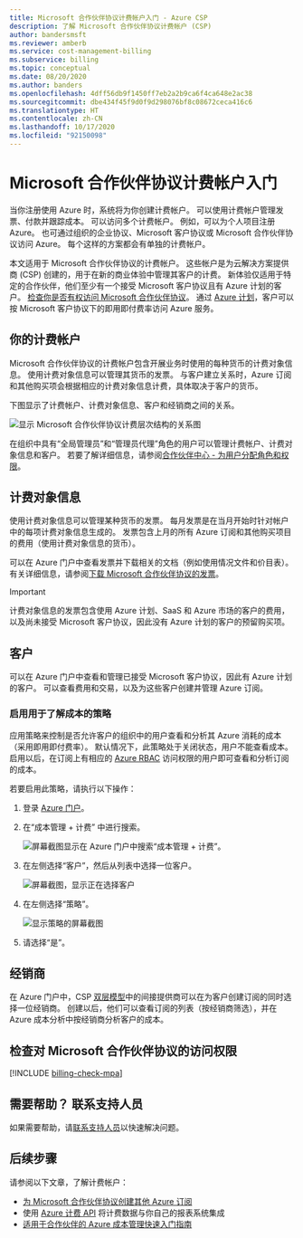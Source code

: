 ```yaml
---
title: Microsoft 合作伙伴协议计费帐户入门 - Azure CSP
description: 了解 Microsoft 合作伙伴协议计费帐户 (CSP)
author: bandersmsft
ms.reviewer: amberb
ms.service: cost-management-billing
ms.subservice: billing
ms.topic: conceptual
ms.date: 08/20/2020
ms.author: banders
ms.openlocfilehash: 4dff56db9f1450ff7eb2a2b9ca6f4ca648e2ac38
ms.sourcegitcommit: dbe434f45f9d0f9d298076bf8c08672ceca416c6
ms.translationtype: HT
ms.contentlocale: zh-CN
ms.lasthandoff: 10/17/2020
ms.locfileid: "92150098"
---
```

# <a name="get-started-with-your-microsoft-partner-agreement-billing-account"></a>Microsoft 合作伙伴协议计费帐户入门

当你注册使用 Azure 时，系统将为你创建计费帐户。 可以使用计费帐户管理发票、付款并跟踪成本。 可以访问多个计费帐户。 例如，可以为个人项目注册 Azure。 也可通过组织的企业协议、Microsoft 客户协议或 Microsoft 合作伙伴协议访问 Azure。 每个这样的方案都会有单独的计费帐户。

本文适用于 Microsoft 合作伙伴协议的计费帐户。 这些帐户是为云解决方案提供商 (CSP) 创建的，用于在新的商业体验中管理其客户的计费。 新体验仅适用于特定的合作伙伴，他们至少有一个接受 Microsoft 客户协议且有 Azure 计划的客户。 [检查你是否有权访问 Microsoft 合作伙伴协议](#check-access-to-a-microsoft-partner-agreement)。 通过 [Azure 计划](https://azure.microsoft.com/pricing/purchase-options/microsoft-customer-agreement/)，客户可以按 Microsoft 客户协议下的即用即付费率访问 Azure 服务。

## <a name="your-billing-account"></a>你的计费帐户

Microsoft 合作伙伴协议的计费帐户包含开展业务时使用的每种货币的计费对象信息。 使用计费对象信息可以管理其货币的发票。 与客户建立关系时，Azure 订阅和其他购买项会根据相应的计费对象信息计费，具体取决于客户的货币。

下图显示了计费帐户、计费对象信息、客户和经销商之间的关系。

![显示 Microsoft 合作伙伴协议计费层次结构的关系图](./media/mpa-overview/mpa-hierarchy.svg)

在组织中具有“全局管理员”和“管理员代理”角色的用户可以管理计费帐户、计费对象信息和客户。   若要了解详细信息，请参阅[合作伙伴中心 - 为用户分配角色和权限](/partner-center/permissions-overview)。

## <a name="billing-profiles"></a>计费对象信息

使用计费对象信息可以管理某种货币的发票。 每月发票是在当月开始时针对帐户中的每项计费对象信息生成的。 发票包含上月的所有 Azure 订阅和其他购买项目的费用（使用计费对象信息的货币）。

可以在 Azure 门户中查看发票并下载相关的文档（例如使用情况文件和价目表）。 有关详细信息，请参阅[下载 Microsoft 合作伙伴协议的发票](download-azure-invoice.md)。

> [!IMPORTANT]
>
> 计费对象信息的发票包含使用 Azure 计划、SaaS 和 Azure 市场的客户的费用，以及尚未接受 Microsoft 客户协议，因此没有 Azure 计划的客户的预留购买项。

## <a name="customers"></a>客户

可以在 Azure 门户中查看和管理已接受 Microsoft 客户协议，因此有 Azure 计划的客户。 可以查看费用和交易，以及为这些客户创建并管理 Azure 订阅。

### <a name="enable-policy-to-give-visibility-into-cost"></a>启用用于了解成本的策略

应用策略来控制是否允许客户的组织中的用户查看和分析其 Azure 消耗的成本（采用即用即付费率）。 默认情况下，此策略处于关闭状态，用户不能查看成本。 启用以后，在订阅上有相应的 [Azure RBAC](../../role-based-access-control/overview.md) 访问权限的用户即可查看和分析订阅的成本。

若要启用此策略，请执行以下操作：

1. 登录 [Azure 门户](https://portal.azure.com)。

1. 在“成本管理 + 计费”  中进行搜索。

   ![屏幕截图显示在 Azure 门户中搜索“成本管理 + 计费”。](./media/mpa-overview/search-cmb.png)

1. 在左侧选择“客户”，然后从列表中选择一位客户。 

   ![屏幕截图，显示正在选择客户](./media/mpa-overview/mpa-customers.png)

1. 在左侧选择“策略”。 

   ![显示策略的屏幕截图](./media/mpa-overview/mpa-change-policy.png)

1. 请选择“是”。 

## <a name="resellers"></a>经销商

在 Azure 门户中，CSP [双层模型](/partner-center)中的间接提供商可以在为客户创建订阅的同时选择一位经销商。 创建以后，他们可以查看订阅的列表（按经销商筛选），并在 Azure 成本分析中按经销商分析客户的成本。

## <a name="check-access-to-a-microsoft-partner-agreement"></a>检查对 Microsoft 合作伙伴协议的访问权限
[!INCLUDE [billing-check-mpa](../../../includes/billing-check-mpa.md)]

## <a name="need-help-contact-support"></a>需要帮助？ 联系支持人员

如果需要帮助，请[联系支持人员](https://portal.azure.com/?#blade/Microsoft_Azure_Support/HelpAndSupportBlade)以快速解决问题。

## <a name="next-steps"></a>后续步骤

请参阅以下文章，了解计费帐户：

- [为 Microsoft 合作伙伴协议创建其他 Azure 订阅](../manage/create-subscription.md)
- 使用 [Azure 计费 API](/rest/api/billing/) 将计费数据与你自己的报表系统集成
- [适用于合作伙伴的 Azure 成本管理快速入门指南](../costs/get-started-partners.md)
